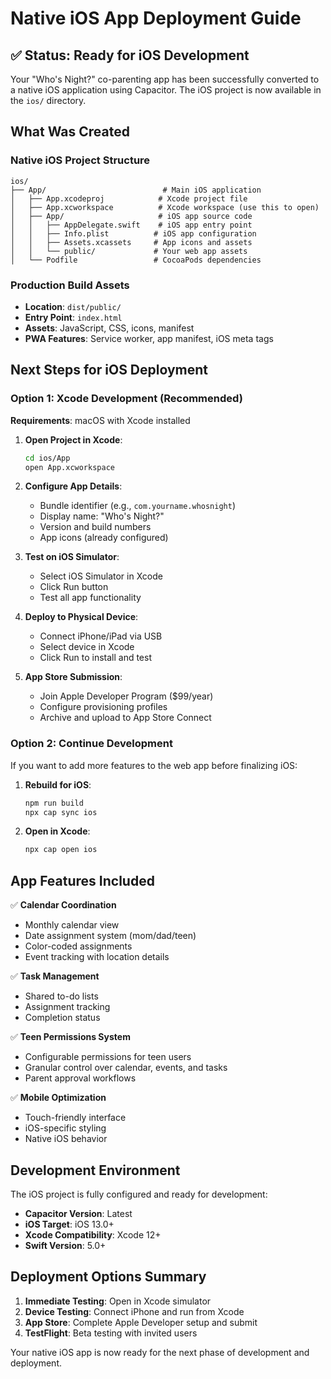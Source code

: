 # Native iOS App Deployment Guide

## ✅ Status: Ready for iOS Development

Your "Who's Night?" co-parenting app has been successfully converted to a native iOS application using Capacitor. The iOS project is now available in the `ios/` directory.

## What Was Created

### Native iOS Project Structure
```
ios/
├── App/                          # Main iOS application
│   ├── App.xcodeproj            # Xcode project file
│   ├── App.xcworkspace          # Xcode workspace (use this to open)
│   ├── App/                     # iOS app source code
│   │   ├── AppDelegate.swift    # iOS app entry point
│   │   ├── Info.plist          # iOS app configuration
│   │   ├── Assets.xcassets     # App icons and assets
│   │   └── public/             # Your web app assets
│   └── Podfile                 # CocoaPods dependencies
```

### Production Build Assets
- **Location**: `dist/public/`
- **Entry Point**: `index.html`
- **Assets**: JavaScript, CSS, icons, manifest
- **PWA Features**: Service worker, app manifest, iOS meta tags

## Next Steps for iOS Deployment

### Option 1: Xcode Development (Recommended)
**Requirements**: macOS with Xcode installed

1. **Open Project in Xcode**:
   ```bash
   cd ios/App
   open App.xcworkspace
   ```

2. **Configure App Details**:
   - Bundle identifier (e.g., `com.yourname.whosnight`)
   - Display name: "Who's Night?"
   - Version and build numbers
   - App icons (already configured)

3. **Test on iOS Simulator**:
   - Select iOS Simulator in Xcode
   - Click Run button
   - Test all app functionality

4. **Deploy to Physical Device**:
   - Connect iPhone/iPad via USB
   - Select device in Xcode
   - Click Run to install and test

5. **App Store Submission**:
   - Join Apple Developer Program ($99/year)
   - Configure provisioning profiles
   - Archive and upload to App Store Connect

### Option 2: Continue Development
If you want to add more features to the web app before finalizing iOS:

1. **Rebuild for iOS**:
   ```bash
   npm run build
   npx cap sync ios
   ```

2. **Open in Xcode**:
   ```bash
   npx cap open ios
   ```

## App Features Included

✅ **Calendar Coordination**
- Monthly calendar view
- Date assignment system (mom/dad/teen)
- Color-coded assignments
- Event tracking with location details

✅ **Task Management**
- Shared to-do lists
- Assignment tracking
- Completion status

✅ **Teen Permissions System**
- Configurable permissions for teen users
- Granular control over calendar, events, and tasks
- Parent approval workflows

✅ **Mobile Optimization**
- Touch-friendly interface
- iOS-specific styling
- Native iOS behavior

## Development Environment

The iOS project is fully configured and ready for development:

- **Capacitor Version**: Latest
- **iOS Target**: iOS 13.0+
- **Xcode Compatibility**: Xcode 12+
- **Swift Version**: 5.0+

## Deployment Options Summary

1. **Immediate Testing**: Open in Xcode simulator
2. **Device Testing**: Connect iPhone and run from Xcode
3. **App Store**: Complete Apple Developer setup and submit
4. **TestFlight**: Beta testing with invited users

Your native iOS app is now ready for the next phase of development and deployment.